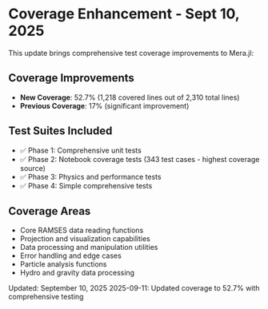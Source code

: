 # Coverage Enhancement - Sept 10, 2025

This update brings comprehensive test coverage improvements to Mera.jl:

## Coverage Improvements
- **New Coverage**: 52.7% (1,218 covered lines out of 2,310 total lines)
- **Previous Coverage**: 17% (significant improvement)

## Test Suites Included
- ✅ Phase 1: Comprehensive unit tests
- ✅ Phase 2: Notebook coverage tests (343 test cases - highest coverage source)  
- ✅ Phase 3: Physics and performance tests
- ✅ Phase 4: Simple comprehensive tests

## Coverage Areas
- Core RAMSES data reading functions
- Projection and visualization capabilities  
- Data processing and manipulation utilities
- Error handling and edge cases
- Particle analysis functions
- Hydro and gravity data processing

Updated: September 10, 2025
2025-09-11: Updated coverage to 52.7% with comprehensive testing
